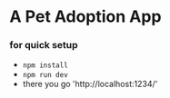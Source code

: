 # A Pet Adoption App

### for quick setup
- `npm install`
- `npm run dev`
- there you go 'http://localhost:1234/'
